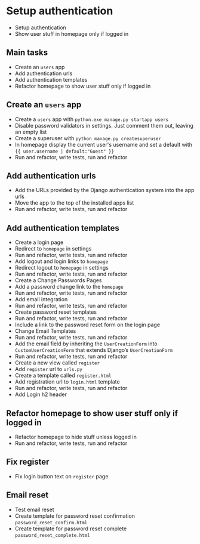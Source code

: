 # Setup authentication

- Setup authentication
- Show user stuff in homepage only if logged in

## Main tasks

- Create an `users` app
- Add authentication urls
- Add authentication templates
- Refactor homepage to show user stuff only if logged in

## Create an `users` app

- Create a `users` app with `python.exe manage.py startapp users`
- Disable password validators in settings. Just comment them out, leaving an empty list
- Create a superuser with `python manage.py createsuperuser`
- In homepage display the current user's username and set a default with `{{ user.username | default:"Guest" }}`
- Run and refactor, write tests, run and refactor

## Add authentication urls

- Add the URLs provided by the Django authentication system into the app urls
- Move the app to the top of the installed apps list
- Run and refactor, write tests, run and refactor

## Add authentication templates

- Create a login page
- Redirect to `homepage` in settings
- Run and refactor, write tests, run and refactor
- Add logout and login links to `homepage`
- Redirect logout to `homepage` in settings
- Run and refactor, write tests, run and refactor
- Create a Change Passwords Pages
- Add a password change link to the `homepage`
- Run and refactor, write tests, run and refactor
- Add email integration
- Run and refactor, write tests, run and refactor
- Create password reset templates
- Run and refactor, write tests, run and refactor
- Include a link to the password reset form on the login page
- Change Email Templates
- Run and refactor, write tests, run and refactor
- Add the email field by inheriting the `UserCreationForm` into `CustomUserCreationForm`  that extends Django’s `UserCreationForm`
- Run and refactor, write tests, run and refactor
- Create a new view called `register`
- Add `register` url to `urls.py`
- Create a template called `register.html`
- Add registration url to `login.html` template
- Run and refactor, write tests, run and refactor
- Add Login h2 header

## Refactor homepage to show user stuff only if logged in

- Refactor homepage to hide stuff unless logged in
- Run and refactor, write tests, run and refactor

## Fix register

- Fix login button text on `register` page

## Email reset

- Test email reset
- Create template for password reset confirmation `password_reset_confirm.html`
- Create template for password reset complete `password_reset_complete.html`
